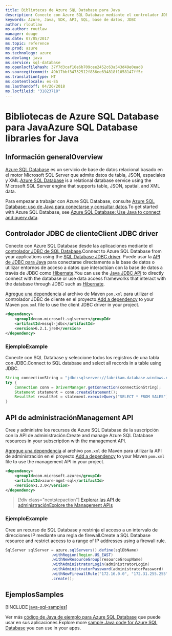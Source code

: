 ```yaml
---
title: Bibliotecas de Azure SQL Database para Java
description: Conecte con Azure SQL Database mediante el controlador JDBC o administre las instancias de Azure SQL Database con la API de administración.
keywords: Azure, Java, SDK, API, SQL, base de datos, JDBC
author: rloutlaw
ms.author: routlaw
manager: douge
ms.date: 07/05/2017
ms.topic: reference
ms.prod: azure
ms.technology: azure
ms.devlang: java
ms.service: sql-database
ms.openlocfilehash: 37f7d3caf10e6b709cee2452c63a543d49e0ead8
ms.sourcegitcommit: 49b17bbf34732512f836ee634818f1058147ff5c
ms.translationtype: HT
ms.contentlocale: es-ES
ms.lasthandoff: 04/26/2018
ms.locfileid: "31823718"
---
```

# <a name="azure-sql-database-libraries-for-java"></a><span data-ttu-id="52f25-104">Bibliotecas de Azure SQL Database para Java</span><span class="sxs-lookup"><span data-stu-id="52f25-104">Azure SQL Database libraries for Java</span></span>

## <a name="overview"></a><span data-ttu-id="52f25-105">Información general</span><span class="sxs-lookup"><span data-stu-id="52f25-105">Overview</span></span>

<span data-ttu-id="52f25-106">[Azure SQL Database](/azure/sql-database/sql-database-technical-overview) es un servicio de base de datos relacional basado en el motor Microsoft SQL Server que admite datos de tabla, JSON, espaciales y XML.</span><span class="sxs-lookup"><span data-stu-id="52f25-106">[Azure SQL Database](/azure/sql-database/sql-database-technical-overview) is a relational database service using the Microsoft SQL Server engine that supports table, JSON, spatial, and XML data.</span></span> 

<span data-ttu-id="52f25-107">Para empezar a trabajar con Azure SQL Database, consulte [Azure SQL Database: uso de Java para conectarse y consultar datos](/azure/sql-database/sql-database-connect-query-java).</span><span class="sxs-lookup"><span data-stu-id="52f25-107">To get started with Azure SQL Database, see [Azure SQL Database: Use Java to connect and query data](/azure/sql-database/sql-database-connect-query-java).</span></span>

## <a name="client-jdbc-driver"></a><span data-ttu-id="52f25-108">Controlador JDBC de cliente</span><span class="sxs-lookup"><span data-stu-id="52f25-108">Client JDBC driver</span></span>

<span data-ttu-id="52f25-109">Conecte con Azure SQL Database desde las aplicaciones mediante el [controlador JDBC de SQL Database](/sql/connect/jdbc/microsoft-jdbc-driver-for-sql-server).</span><span class="sxs-lookup"><span data-stu-id="52f25-109">Connect to Azure SQL Database from your applications using the [SQL Database JDBC driver](/sql/connect/jdbc/microsoft-jdbc-driver-for-sql-server).</span></span> <span data-ttu-id="52f25-110">Puede usar la [API de JDBC para Java](https://docs.oracle.com/javase/8/docs/technotes/guides/jdbc/) para conectarse directamente a la base de datos o utilizar entornos de acceso a datos que interactúan con la base de datos a través de JDBC como [Hibernate](http://hibernate.org/).</span><span class="sxs-lookup"><span data-stu-id="52f25-110">You can use the [Java JDBC API](https://docs.oracle.com/javase/8/docs/technotes/guides/jdbc/) to directly connect with the database or use data access frameworks that interact with the database through JDBC such as [Hibernate](http://hibernate.org/).</span></span>

<span data-ttu-id="52f25-111">[Agregue una dependencia](https://maven.apache.org/guides/getting-started/index.html#How_do_I_use_external_dependencies) al archivo de Maven `pom.xml` para utilizar el controlador JDBC de cliente en el proyecto.</span><span class="sxs-lookup"><span data-stu-id="52f25-111">[Add a dependency](https://maven.apache.org/guides/getting-started/index.html#How_do_I_use_external_dependencies) to your Maven `pom.xml` file to use the client JDBC driver in your project.</span></span>


```XML
<dependency>
    <groupId>com.microsoft.sqlserver</groupId>
    <artifactId>mssql-jdbc</artifactId>
    <version>6.2.1.jre8</version>
</dependency>
```   

### <a name="example"></a><span data-ttu-id="52f25-112">Ejemplo</span><span class="sxs-lookup"><span data-stu-id="52f25-112">Example</span></span>

<span data-ttu-id="52f25-113">Conecte con SQL Database y seleccione todos los registros de una tabla con JDBC.</span><span class="sxs-lookup"><span data-stu-id="52f25-113">Connect to SQL database and select all records in a table using JDBC.</span></span>

```java
String connectionString = "jdbc:sqlserver://fabrikam.database.windows.net:1433;database=fiber;user=raisa;password=testpass;encrypt=true;hostNameInCertificate=*.database.windows.net;loginTimeout=30;";
try {
    Connection conn = DriverManager.getConnection(connectionString);
    Statement statement = conn.createStatement();
    ResultSet resultSet = statement.executeQuery("SELECT * FROM SALES");
}  
```

## <a name="management-api"></a><span data-ttu-id="52f25-114">API de administración</span><span class="sxs-lookup"><span data-stu-id="52f25-114">Management API</span></span>

<span data-ttu-id="52f25-115">Cree y administre los recursos de Azure SQL Database de la suscripción con la API de administración.</span><span class="sxs-lookup"><span data-stu-id="52f25-115">Create and manage Azure SQL Database resources in your subscription with the management API.</span></span>   

<span data-ttu-id="52f25-116">[Agregue una dependencia](https://maven.apache.org/guides/getting-started/index.html#How_do_I_use_external_dependencies) al archivo `pom.xml` de Maven para utilizar la API de administración en el proyecto.</span><span class="sxs-lookup"><span data-stu-id="52f25-116">[Add a dependency](https://maven.apache.org/guides/getting-started/index.html#How_do_I_use_external_dependencies) to your Maven `pom.xml` file to use the management API in your project.</span></span>


```XML
<dependency>
    <groupId>com.microsoft.azure</groupId>
    <artifactId>azure-mgmt-sql</artifactId>
    <version>1.3.0</version>
</dependency>
```

> [!div class="nextstepaction"]
> [<span data-ttu-id="52f25-117">Explorar las API de administración</span><span class="sxs-lookup"><span data-stu-id="52f25-117">Explore the Management APIs</span></span>](/java/api/overview/azure/sql/management)

### <a name="example"></a><span data-ttu-id="52f25-118">Ejemplo</span><span class="sxs-lookup"><span data-stu-id="52f25-118">Example</span></span>

<span data-ttu-id="52f25-119">Cree un recurso de SQL Database y restrinja el acceso a un intervalo de direcciones IP mediante una regla de firewall.</span><span class="sxs-lookup"><span data-stu-id="52f25-119">Create a SQL Database resource and restrict access to a range of IP addresses using a firewall rule.</span></span>

```java
SqlServer sqlServer = azure.sqlServers().define(sqlDbName)
                    .withRegion(Region.US_EAST)
                    .withNewResourceGroup(resourceGroupName)
                    .withAdministratorLogin(administratorLogin)
                    .withAdministratorPassword(administratorPassword)
                    .withNewFirewallRule("172.16.0.0", "172.31.255.255")
                    .create();
```

## <a name="samples"></a><span data-ttu-id="52f25-120">Ejemplos</span><span class="sxs-lookup"><span data-stu-id="52f25-120">Samples</span></span>

[!INCLUDE [java-sql-samples](../docs-ref-conceptual/includes/sql.md)]

<span data-ttu-id="52f25-121">Ver más [código de Java de ejemplo para Azure SQL Database](https://azure.microsoft.com/resources/samples/?platform=java&term=SQL) que puede usar en sus aplicaciones.</span><span class="sxs-lookup"><span data-stu-id="52f25-121">Explore more [sample Java code for Azure SQL Database](https://azure.microsoft.com/resources/samples/?platform=java&term=SQL) you can use in your apps.</span></span>